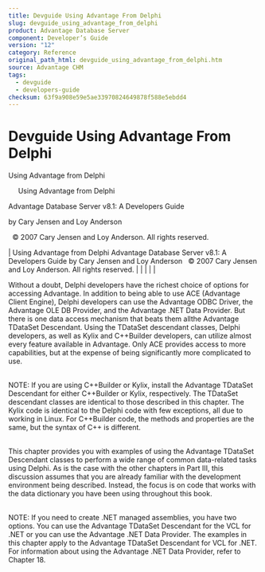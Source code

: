 ```yaml
---
title: Devguide Using Advantage From Delphi
slug: devguide_using_advantage_from_delphi
product: Advantage Database Server
component: Developer’s Guide
version: "12"
category: Reference
original_path_html: devguide_using_advantage_from_delphi.htm
source: Advantage CHM
tags:
  - devguide
  - developers-guide
checksum: 63f9a908e59e5ae33970824649878f588e5ebdd4
---
```


# Devguide Using Advantage From Delphi

Using Advantage from Delphi

     Using Advantage from Delphi

Advantage Database Server v8.1: A Developers Guide

by Cary Jensen and Loy Anderson

  © 2007 Cary Jensen and Loy Anderson. All rights reserved.

| Using Advantage from Delphi  Advantage Database Server v8.1: A Developers Guide  by Cary Jensen and Loy Anderson    © 2007 Cary Jensen and Loy Anderson. All rights reserved. |  |  |  |  |

Without a doubt, Delphi developers have the richest choice of options for accessing Advantage. In addition to being able to use ACE (Advantage Client Engine), Delphi developers can use the Advantage ODBC Driver, the Advantage OLE DB Provider, and the Advantage .NET Data Provider. But there is one data access mechanism that beats them allthe Advantage TDataSet Descendant. Using the TDataSet descendant classes, Delphi developers, as well as Kylix and C++Builder developers, can utilize almost every feature available in Advantage. Only ACE provides access to more capabilities, but at the expense of being significantly more complicated to use.

   
NOTE: If you are using C++Builder or Kylix, install the Advantage TDataSet Descendant for either C++Builder or Kylix, respectively. The TDataSet descendant classes are identical to those described in this chapter. The Kylix code is identical to the Delphi code with few exceptions, all due to working in Linux. For C++Builder code, the methods and properties are the same, but the syntax of C++ is different.  
 

This chapter provides you with examples of using the Advantage TDataSet Descendant classes to perform a wide range of common data-related tasks using Delphi. As is the case with the other chapters in Part III, this discussion assumes that you are already familiar with the development environment being described. Instead, the focus is on code that works with the data dictionary you have been using throughout this book.

   
NOTE: If you need to create .NET managed assemblies, you have two options. You can use the Advantage TDataSet Descendant for the VCL for .NET or you can use the Advantage .NET Data Provider. The examples in this chapter apply to the Advantage TDataSet Descendant for VCL for .NET. For information about using the Advantage .NET Data Provider, refer to Chapter 18.
